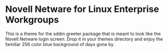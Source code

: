 # Novell Netware for Linux Enterprise Workgroups

This is a theme for the sddm greeter package that is meant to look
like the Novell Netware login screen.  Drop it in your themes
directory and enjoy the familiar 256 color blue background of days
gone by.
